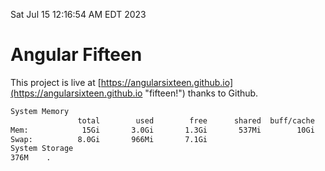 Sat Jul 15 12:16:54 AM EDT 2023

# Angular Fifteen


This project is live at [https://angularsixteen.github.io](https://angularsixteen.github.io "fifteen!") thanks to Github.

```bash
System Memory
               total        used        free      shared  buff/cache   available
Mem:            15Gi       3.0Gi       1.3Gi       537Mi        10Gi        11Gi
Swap:          8.0Gi       966Mi       7.1Gi
System Storage
376M	.
```
